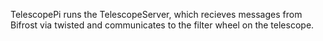 TelescopePi runs the TelescopeServer, which recieves messages from Bifrost via twisted and communicates to the filter wheel on the telescope.

